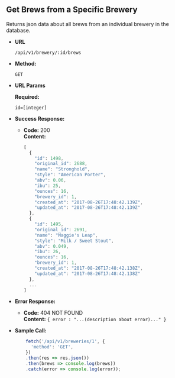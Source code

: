 **Get Brews from a Specific Brewery**
----
  Returns json data about all brews from an individual brewery in the database.

* **URL**

  `/api/v1/brewery/:id/brews`

* **Method:**

  `GET`
  
*  **URL Params**

   **Required:**
 
   `id=[integer]`

* **Success Response:**

  * **Code:** 200 <br />
    **Content:** 
    
    ```javascript
    [
      {
        "id": 1498,
        "original_id": 2688,
        "name": "Stronghold",
        "style": "American Porter",
        "abv": 0.06,
        "ibu": 25,
        "ounces": 16,
        "brewery_id": 1,
        "created_at": "2017-08-26T17:48:42.139Z",
        "updated_at": "2017-08-26T17:48:42.139Z"
      },
      {
        "id": 1495,
        "original_id": 2691,
        "name": "Maggie's Leap",
        "style": "Milk / Sweet Stout",
        "abv": 0.049,
        "ibu": 26,
        "ounces": 16,
        "brewery_id": 1,
        "created_at": "2017-08-26T17:48:42.138Z",
        "updated_at": "2017-08-26T17:48:42.138Z"
      },
      ...
    ]
    ```
 
* **Error Response:**

  * **Code:** 404 NOT FOUND <br />
    **Content:** `{ error : "...(description about error)..." }`


* **Sample Call:**

  ```javascript
      fetch('/api/v1/breweries/1', {
        'method': 'GET',
      })
      .then(res => res.json())
      .then(brews => console.log(brews))
      .catch(error => console.log(error));
  ```
